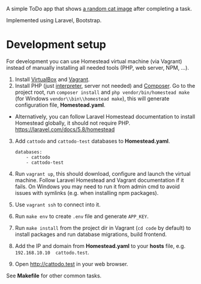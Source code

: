 A simple ToDo app that shows [a random cat image](https://thecatapi.com/) after completing a task.

Implemented using Laravel, Bootstrap.



# Development setup

For development you can use Homestead virtual machine (via Vagrant) instead of manually installing all needed tools (PHP, web server, NPM, ...).

 1. Install [VirtualBox](https://www.virtualbox.org/wiki/Downloads) and [Vagrant](https://www.vagrantup.com/downloads.html).
 2. Install PHP (just [interpreter](http://php.net/downloads.php), server not needed) and [Composer](https://getcomposer.org/download/). Go to the project root, run `composer install` and `php vendor/bin/homestead make` (for Windows `vendor\\bin\\homestead make`), this will generate configuration file, **Homestead.yaml**.
  - Alternatively, you can follow Laravel Homestead documentation to install Homestead globally, it should not require PHP. https://laravel.com/docs/5.8/homestead
 3. Add `cattodo` and `cattodo-test` databases to **Homestead.yaml**.

     ```
     databases:
         - cattodo
         - cattodo-test
     ```
 4. Run `vagrant up`, this should download, configure and launch the virtual machine. Follow Laravel Homestead and Vagrant documentation if it fails. On Windows you may need to run it from admin cmd to avoid issues with symlinks (e.g. when installing npm packages).
 5. Use `vagrant ssh` to connect into it.
 6. Run `make env` to create `.env` file and generate `APP_KEY`.
 7. Run `make install` from the project dir in Vagrant (`cd code` by default) to install packages and run database migrations, build frontend.
 8. Add the IP and domain from **Homestead.yaml** to your **hosts** file, e.g. `192.168.10.10  cattodo.test`.
 9. Open http://cattodo.test in your web browser.

See **Makefile** for other common tasks.
